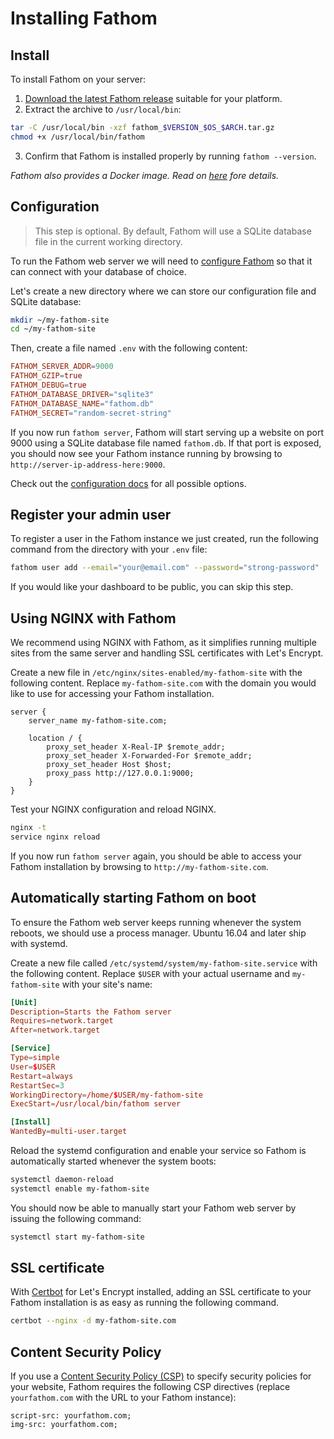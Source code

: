 # Installing Fathom

## Install

To install Fathom on your server:

1. [Download the latest Fathom release](https://github.com/samuelmeuli/fathom/releases) suitable for your platform.
2. Extract the archive to `/usr/local/bin`:

```sh
tar -C /usr/local/bin -xzf fathom_$VERSION_$OS_$ARCH.tar.gz
chmod +x /usr/local/bin/fathom
```

3. Confirm that Fathom is installed properly by running `fathom --version`.

_Fathom also provides a Docker image. Read on [here](docker.md) fore details._

## Configuration

> This step is optional. By default, Fathom will use a SQLite database file in the current working directory.

To run the Fathom web server we will need to [configure Fathom](configuration.md) so that it can connect with your database of choice.

Let's create a new directory where we can store our configuration file and SQLite database:

```sh
mkdir ~/my-fathom-site
cd ~/my-fathom-site
```

Then, create a file named `.env` with the following content:

```conf
FATHOM_SERVER_ADDR=9000
FATHOM_GZIP=true
FATHOM_DEBUG=true
FATHOM_DATABASE_DRIVER="sqlite3"
FATHOM_DATABASE_NAME="fathom.db"
FATHOM_SECRET="random-secret-string"
```

If you now run `fathom server`, Fathom will start serving up a website on port 9000 using a SQLite database file named `fathom.db`. If that port is exposed, you should now see your Fathom instance running by browsing to `http://server-ip-address-here:9000`.

Check out the [configuration docs](configuration.md) for all possible options.

## Register your admin user

To register a user in the Fathom instance we just created, run the following command from the directory with your `.env` file:

```sh
fathom user add --email="your@email.com" --password="strong-password"
```

If you would like your dashboard to be public, you can skip this step.

## Using NGINX with Fathom

We recommend using NGINX with Fathom, as it simplifies running multiple sites from the same server and handling SSL certificates with Let's Encrypt.

Create a new file in `/etc/nginx/sites-enabled/my-fathom-site` with the following content. Replace `my-fathom-site.com` with the domain you would like to use for accessing your Fathom installation.

```nginx
server {
	server_name my-fathom-site.com;

	location / {
		proxy_set_header X-Real-IP $remote_addr;
		proxy_set_header X-Forwarded-For $remote_addr;
		proxy_set_header Host $host;
		proxy_pass http://127.0.0.1:9000;
	}
}
```

Test your NGINX configuration and reload NGINX.

```sh
nginx -t
service nginx reload
```

If you now run `fathom server` again, you should be able to access your Fathom installation by browsing to `http://my-fathom-site.com`.

## Automatically starting Fathom on boot

To ensure the Fathom web server keeps running whenever the system reboots, we should use a process manager. Ubuntu 16.04 and later ship with systemd.

Create a new file called `/etc/systemd/system/my-fathom-site.service` with the following content. Replace `$USER` with your actual username and `my-fathom-site` with your site's name:

```conf
[Unit]
Description=Starts the Fathom server
Requires=network.target
After=network.target

[Service]
Type=simple
User=$USER
Restart=always
RestartSec=3
WorkingDirectory=/home/$USER/my-fathom-site
ExecStart=/usr/local/bin/fathom server

[Install]
WantedBy=multi-user.target
```

Reload the systemd configuration and enable your service so Fathom is automatically started whenever the system boots:

```sh
systemctl daemon-reload
systemctl enable my-fathom-site
```

You should now be able to manually start your Fathom web server by issuing the following command:

```sh
systemctl start my-fathom-site
```

## SSL certificate

With [Certbot](https://certbot.eff.org/docs) for Let's Encrypt installed, adding an SSL certificate to your Fathom installation is as easy as running the following command.

```sh
certbot --nginx -d my-fathom-site.com
```

## Content Security Policy

If you use a [Content Security Policy (CSP)](https://developer.mozilla.org/en-US/docs/Web/HTTP/CSP) to specify security policies for your website, Fathom requires the following CSP directives (replace `yourfathom.com` with the URL to your Fathom instance):

```csp
script-src: yourfathom.com;
img-src: yourfathom.com;
```
